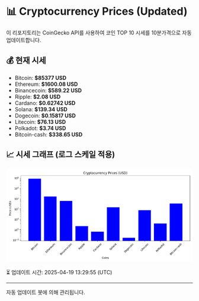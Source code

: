 
# 📊 Cryptocurrency Prices (Updated)

이 리포지토리는 CoinGecko API를 사용하여 코인 TOP 10 시세를 10분가격으로 자동 업데이트합니다.

## 💰 현재 시세
- Bitcoin: **$85377 USD**
- Ethereum: **$1600.08 USD**
- Binancecoin: **$589.22 USD**
- Ripple: **$2.08 USD**
- Cardano: **$0.62742 USD**
- Solana: **$139.34 USD**
- Dogecoin: **$0.15817 USD**
- Litecoin: **$76.13 USD**
- Polkadot: **$3.74 USD**
- Bitcoin-cash: **$338.65 USD**

## 📈 시세 그래프 (로그 스케일 적용)
![Crypto Prices](crypto_prices.png)

⏳ 업데이트 시간: 2025-04-19 13:29:55 (UTC)

---
자동 업데이트 봇에 의해 관리됩니다.
